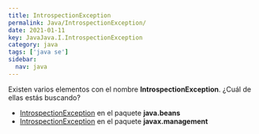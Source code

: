 ```yaml
---
title: IntrospectionException
permalink: Java/IntrospectionException/
date: 2021-01-11
key: JavaJava.I.IntrospectionException
category: java
tags: ['java se']
sidebar: 
  nav: java
---
```


Existen varios elementos con el nombre **IntrospectionException**. ¿Cuál de ellas estás buscando?
<ul>
<li><a href="/Java/IntrospectionException-java-beans/">IntrospectionException</a> en el paquete <strong>java.beans</strong></li>
<li><a href="/Java/IntrospectionException-javax-management/">IntrospectionException</a> en el paquete <strong>javax.management</strong></li>
<ul>
